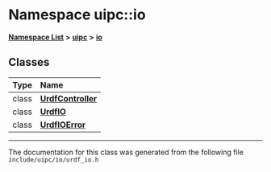 

# Namespace uipc::io



[**Namespace List**](namespaces.md) **>** [**uipc**](namespaceuipc.md) **>** [**io**](namespaceuipc_1_1io.md)




















## Classes

| Type | Name |
| ---: | :--- |
| class | [**UrdfController**](classuipc_1_1io_1_1_urdf_controller.md) <br> |
| class | [**UrdfIO**](classuipc_1_1io_1_1_urdf_i_o.md) <br> |
| class | [**UrdfIOError**](classuipc_1_1io_1_1_urdf_i_o_error.md) <br> |



















































------------------------------
The documentation for this class was generated from the following file `include/uipc/io/urdf_io.h`

